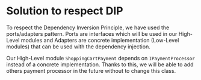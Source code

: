 # Solution to respect DIP

To respect the Dependency Inversion Principle, we have used the ports/adapters pattern. Ports are interfaces which will be used in our High-Level modules and Adapters are concrete implementation (Low-Level modules) that can be used with the dependency injection.

Our High-Level module `ShoppingCartPayment` depends on `IPaymentProcessor` instead of a concrete implementation.
Thanks to this, we will be able to add others payment processor in the future without to change this class.
